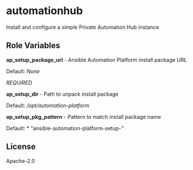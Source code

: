 automationhub
=========

Install and configure a simple Private Automation Hub instance


Role Variables
--------------

**ap_setup_package_url** - Ansible Automation Platform install package URL

Default: *None*

*REQUIRED*

**ap_setup_dir** - Path to unpack install package

Default: */opt/automation-platform*

**ap_setup_pkg_pattern** - Pattern to match install package name

Default: * "ansible-automation-platform-setup-*"*

License
-------

Apache-2.0
